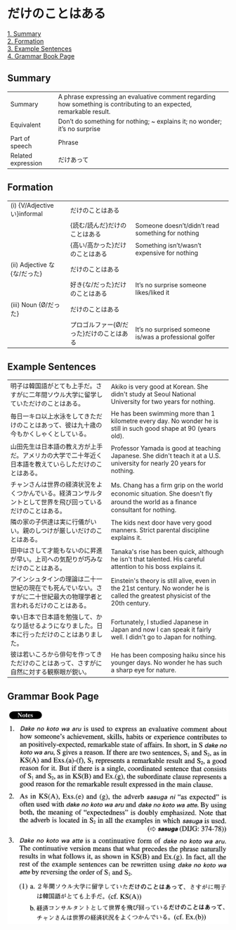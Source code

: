 # だけのことはある

[1. Summary](#summary)<br>
[2. Formation](#formation)<br>
[3. Example Sentences](#example-sentences)<br>
[4. Grammar Book Page](#grammar-book-page)<br>


## Summary

<table><tr>   <td>Summary</td>   <td>A phrase expressing an evaluative comment regarding how something is contributing to an expected, remarkable result.</td></tr><tr>   <td>Equivalent</td>   <td>Don’t do something for nothing; ~ explains it; no wonder; it’s no surprise</td></tr><tr>   <td>Part of speech</td>   <td>Phrase</td></tr><tr>   <td>Related expression</td>   <td>だけあって</td></tr></table>

## Formation

<table class="table"><tbody><tr class="tr head"><td class="td"><span class="numbers">(i)</span> <span class="bold">{V/Adjective い}informal</span></td><td class="td"><span class="concept">だけのことはある</span></td><td class="td"></td></tr><tr class="tr"><td class="td"></td><td class="td"><span>{読む/読んだ}</span><span class="concept">だけのことはある</span></td><td class="td"><span>Someone doesn’t/didn’t read something for nothing</span></td></tr><tr class="tr"><td class="td"></td><td class="td"><span>{高い/高かった}</span><span class="concept">だけのことはある</span></td><td class="td"><span>Something isn’t/wasn’t expensive for nothing</span></td></tr><tr class="tr head"><td class="td"><span class="numbers">(ii)</span> <span class="bold">Adjective な {な/だった} </span></td><td class="td"><span class="concept">だけのことはある</span></td><td class="td"></td></tr><tr class="tr"><td class="td"></td><td class="td"><span>好き{な/だった}</span><span class="concept">だけのことはある</span></td><td class="td"><span>It’s no surprise someone likes/liked it</span></td></tr><tr class="tr head"><td class="td"><span class="numbers">(iii)</span> <span class="bold">Noun {Ø/だった}</span></td><td class="td"><span class="concept">だけのことはある</span></td><td class="td"></td></tr><tr class="tr"><td class="td"></td><td class="td"><span>プロゴルファー{Ø/だった}</span><span class="concept">だけのことはある</span></td><td class="td"><span>It’s no surprised someone is/was a professional golfer</span></td></tr></tbody></table>

## Example Sentences

<table><tr>   <td>明子は韓国語がとても上手だ。さすがに二年間ソウル大学に留学していただけのことはある。</td>   <td>Akiko is very good at Korean. She didn't study at Seoul National University for two years for nothing.</td></tr><tr>   <td>毎日一キロ以上水泳をしてきただけのことはあって、彼は九十歳の今もかくしゃくとしている。</td>   <td>He has been swimming more than 1 kilometre every day. No wonder he is still in such good shape at 90 (years old).</td></tr><tr>   <td>山田先生は日本語の教え方が上手だ。アメリカの大学で二十年近く日本語を教えていらしただけのことはある。</td>   <td>Professor Yamada is good at teaching Japanese. She didn't teach it at a U.S. university for nearly 20 years for nothing.</td></tr><tr>   <td>チャンさんは世界の経済状況をよくつかんでいる。経済コンサルタントとして世界を飛び回っているだけのことはある。</td>   <td>Ms. Chang has a ﬁrm grip on the world economic situation. She doesn't ﬂy around the world as a ﬁnance consultant for nothing.</td></tr><tr>   <td>隣の家の子供達は実に行儀がいい。親のしつけが厳しいだけのことはある。</td>   <td>The kids next door have very good manners. Strict parental discipline explains it.</td></tr><tr>   <td>田中はさして才能もないのに昇進が早い。上司への気配りが巧みなだけのことはある。</td>   <td>Tanaka's rise has been quick, although he isn't that talented. His careful attention to his boss explains it.</td></tr><tr>   <td>アインシュタインの理論は二十一世紀の現在でも死んでいない。さすがに二十世紀最大の物理学者と言われるだけのことはある。</td>   <td>Einstein's theory is still alive, even in the 21st century. No wonder he is called the greatest physicist of the 20th century.</td></tr><tr>   <td>幸い日本で日本語を勉強して、かなり話せるようになりました。日本に行っただけのことはありました。</td>   <td>Fortunately, I studied Japanese in Japan and now I can speak it fairly well. I didn't go to Japan for nothing.</td></tr><tr>   <td>彼は若いころから俳句を作ってきただけのことはあって、さすがに自然に対する観察眼が鋭い。</td>   <td>He has been composing haiku since his younger days. No wonder he has such a sharp eye for nature.</td></tr></table>

## Grammar Book Page

![](../img/Advancedだけのことはある.png)

